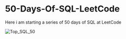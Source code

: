 # 50-Days-Of-SQL-LeetCode
Here i am starting a series of 50 days of SQL at LeetCode 

![Top_SQL_50](https://github.com/Vivek1105/50-Days-Of-SQL-LeetCode/assets/86347471/37353d56-09e0-4993-9ca2-9f0d35f7b8bf)
